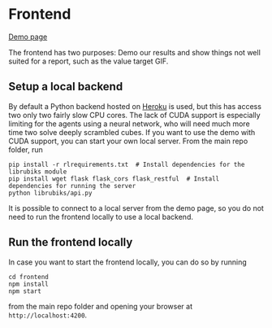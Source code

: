 # Frontend

<a href="https://peleiden.github.io/librubiks">Demo page</a>

The frontend has two purposes: Demo our results and show things not well suited for a report, such as the value target GIF.

## Setup a local backend

By default a Python backend hosted on <a href="https://heroku.com">Heroku</a> is used, but this has access two only two fairly slow CPU cores. The lack of CUDA support is especially limiting for the agents using a neural network, who will need much more time two solve deeply scrambled cubes. If you want to use the demo with CUDA support, you can start your own local server. From the main repo folder, run
```
pip install -r rlrequirements.txt  # Install dependencies for the librubiks module
pip install wget flask flask_cors flask_restful  # Install dependencies for running the server
python librubiks/api.py
```
It is possible to connect to a local server from the demo page, so you do not need to run the frontend locally to use a local backend.

## Run the frontend locally

In case you want to start the frontend locally, you can do so by running
```
cd frontend
npm install
npm start
```
from the main repo folder and opening your browser at `http://localhost:4200`.
